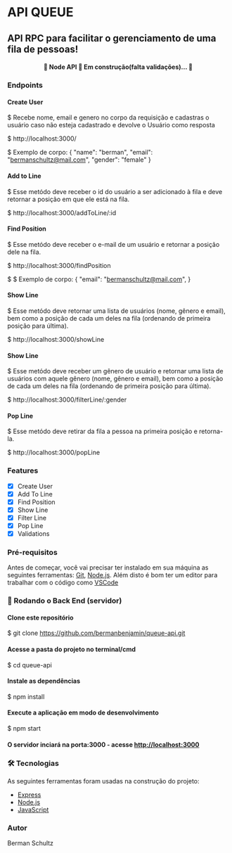 # API QUEUE

## API RPC para facilitar o gerenciamento de uma fila de pessoas!

<h4 align="center"> 
	🚧  Node API 🚀 Em construção(falta validações)...  🚧
</h4>

### Endpoints

#### Create User

\$ Recebe nome, email e genero no corpo da requisição e cadastras o usuário caso não esteja cadastrado
e devolve o Usuário como resposta

\$ http://localhost:3000/

\$ Exemplo de corpo:
{
"name": "berman",
"email": "bermanschultz@mail.com",
"gender": "female"
}

#### Add to Line

\$ Esse metódo deve receber o id do usuário a ser adicionado à fila e deve retornar a posição em que ele está na fila.

\$ http://localhost:3000/addToLine/:id

#### Find Position

\$ Esse metódo deve receber o e-mail de um usuário e retornar a posição dele na fila.

\$ http://localhost:3000/findPosition

\$ \$ Exemplo de corpo:
{
"email": "bermanschultz@mail.com",
}

#### Show Line

\$ Esse metódo deve retornar uma lista de usuários (nome, gênero e email), bem como a posição de cada um deles na fila (ordenando de primeira posição para última).

\$ http://localhost:3000/showLine

#### Show Line

\$ Esse metódo deve receber um gênero de usuário e retornar uma lista de usuários com aquele gênero (nome, gênero e email), bem como a posição de cada um deles na fila (ordenando de primeira posição para última).

\$ http://localhost:3000/filterLine/:gender

#### Pop Line

\$ Esse metódo deve retirar da fila a pessoa na primeira posição e retorna-la.

\$ http://localhost:3000/popLine

### Features

- [x] Create User
- [x] Add To Line
- [x] Find Position
- [x] Show Line
- [x] Filter Line
- [x] Pop Line
- [x] Validations

### Pré-requisitos

Antes de começar, você vai precisar ter instalado em sua máquina as seguintes ferramentas:
[Git](https://git-scm.com), [Node.js](https://nodejs.org/en/).
Além disto é bom ter um editor para trabalhar com o código como [VSCode](https://code.visualstudio.com/)

### 🎲 Rodando o Back End (servidor)

#### Clone este repositório

\$ git clone <https://github.com/bermanbenjamin/queue-api.git>

#### Acesse a pasta do projeto no terminal/cmd

\$ cd queue-api

#### Instale as dependências

\$ npm install

#### Execute a aplicação em modo de desenvolvimento

\$ npm start

#### O servidor inciará na porta:3000 - acesse <http://localhost:3000>

### 🛠 Tecnologias

As seguintes ferramentas foram usadas na construção do projeto:

- [Express](https://expressjs.com/pt-br/)
- [Node.js](https://nodejs.org/en/)
- [JavaScript](https://www.javascript.com)

### Autor

Berman Schultz
